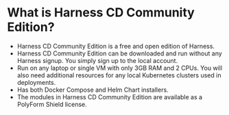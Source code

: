 # What is Harness CD Community Edition?

* Harness CD Community Edition is a free and open edition of Harness.
* Harness CD Community Edition can be downloaded and run without any Harness signup. You simply sign up to the local account.
* Run on any laptop or single VM with only 3GB RAM and 2 CPUs. You will also need additional resources for any local Kubernetes clusters used in deployments.
* Has both Docker Compose and Helm Chart installers.
* The modules in Harness CD Community Edition are available as a PolyForm Shield license.

